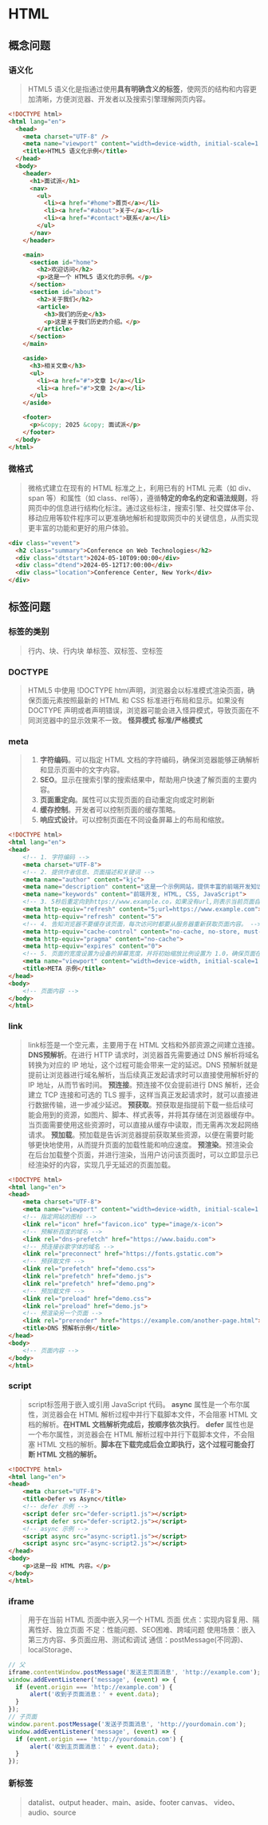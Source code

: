 # HTML

## 概念问题

### 语义化
> HTML5 语义化是指通过使用**具有明确含义的标签**，使网页的结构和内容更加清晰，方便浏览器、开发者以及搜索引擎理解网页内容。
```html
<!DOCTYPE html>
<html lang="en">
  <head>
    <meta charset="UTF-8" />
    <meta name="viewport" content="width=device-width, initial-scale=1.0" />
    <title>HTML5 语义化示例</title>
  </head>
  <body>
    <header>
      <h1>面试派</h1>
      <nav>
        <ul>
          <li><a href="#home">首页</a></li>
          <li><a href="#about">关于</a></li>
          <li><a href="#contact">联系</a></li>
        </ul>
      </nav>
    </header>

    <main>
      <section id="home">
        <h2>欢迎访问</h2>
        <p>这是一个 HTML5 语义化的示例。</p>
      </section>
      <section id="about">
        <h2>关于我们</h2>
        <article>
          <h3>我们的历史</h3>
          <p>这是关于我们历史的介绍。</p>
        </article>
      </section>
    </main>

    <aside>
      <h3>相关文章</h3>
      <ul>
        <li><a href="#">文章 1</a></li>
        <li><a href="#">文章 2</a></li>
      </ul>
    </aside>

    <footer>
      <p>&copy; 2025 &copy; 面试派</p>
    </footer>
  </body>
</html>
```

### 微格式
> 微格式建立在现有的 HTML 标准之上，利用已有的 HTML 元素（如 div、span 等）和属性（如 class、rel等），遵循**特定的命名约定和语法规则**，将网页中的信息进行结构化标注。通过这些标注，搜索引擎、社交媒体平台、移动应用等软件程序可以更准确地解析和提取网页中的关键信息，从而实现更丰富的功能和更好的用户体验。
```html
<div class="vevent">
  <h2 class="summary">Conference on Web Technologies</h2>
  <div class="dtstart">2024-05-10T09:00:00</div>
  <div class="dtend">2024-05-12T17:00:00</div>
  <div class="location">Conference Center, New York</div>
</div>
```


## 标签问题

### 标签的类别
> 行内、块、行内块
> 单标签、双标签、空标签

### DOCTYPE
> HTML5 中使用 !DOCTYPE html声明，浏览器会以标准模式渲染页面，确保页面元素按照最新的 HTML 和 CSS 标准进行布局和显示。如果没有 DOCTYPE 声明或者声明错误，浏览器可能会进入怪异模式，导致页面在不同浏览器中的显示效果不一致。
> **怪异模式**
> **标准/严格模式**

### meta
> 1. **字符编码**。可以指定 HTML 文档的字符编码，确保浏览器能够正确解析和显示页面中的文字内容。
> 2. **SEO**。显示在搜索引擎的搜索结果中，帮助用户快速了解页面的主要内容。
> 3. **页面重定向**。属性可以实现页面的自动重定向或定时刷新
> 4. **缓存控制**。开发者可以控制页面的缓存策略。
> 5. **响应式设计**。可以控制页面在不同设备屏幕上的布局和缩放。
```html
<!DOCTYPE html>
<html lang="en">
<head>
    <!-- 1. 字符编码 -->
    <meta charset="UTF-8">
    <!-- 2. 提供作者信息、页面描述和关键词 -->
    <meta name="author" content="kjc">
    <meta name="description" content="这是一个示例网站，提供丰富的前端开发知识和教程。">
    <meta name="keywords" content="前端开发, HTML, CSS, JavaScript">
    <!-- 3. 5秒后重定向到https://www.example.co，如果没有url,则表示当前页面自动刷新 -->
    <meta http-equiv="refresh" content="5;url=https://www.example.com">
    <meta http-equiv="refresh" content="5">
    <!-- 4. 告知浏览器不要缓存该页面，每次访问时都要从服务器重新获取页面内容。 -->
    <meta http-equiv="cache-control" content="no-cache, no-store, must-revalidate">
    <meta http-equiv="pragma" content="no-cache">
    <meta http-equiv="expires" content="0">
    <!-- 5. 页面的宽度设置为设备的屏幕宽度，并将初始缩放比例设置为 1.0，确保页面在移动设备上能够以合适的大小显示。 -->
    <meta name="viewport" content="width=device-width, initial-scale=1.0">
    <title>META 示例</title>
</head>
<body>
    <!-- 页面内容 -->
</body>
</html>
```

### link
> link标签是一个空元素，主要用于在 HTML 文档和外部资源之间建立连接。
> **DNS预解析**。在进行 HTTP 请求时，浏览器首先需要通过 DNS 解析将域名转换为对应的 IP 地址，这个过程可能会带来一定的延迟。DNS 预解析就是提前让浏览器进行域名解析，当后续真正发起请求时可以直接使用解析好的 IP 地址，从而节省时间。
> **预连接**。预连接不仅会提前进行 DNS 解析，还会建立 TCP 连接和可选的 TLS 握手，这样当真正发起请求时，就可以直接进行数据传输，进一步减少延迟。
> **预获取**。预获取是指提前下载一些后续可能会用到的资源，如图片、脚本、样式表等，并将其存储在浏览器缓存中。当页面需要使用这些资源时，可以直接从缓存中读取，而无需再次发起网络请求。
> **预加载**。预加载是告诉浏览器提前获取某些资源，以便在需要时能够更快地使用，从而提升页面的加载性能和响应速度。
> **预渲染**。预渲染会在后台加载整个页面，并进行渲染，当用户访问该页面时，可以立即显示已经渲染好的内容，实现几乎无延迟的页面加载。
```html
<!DOCTYPE html>
<html lang="en">
<head>
    <meta charset="UTF-8">
    <meta name="viewport" content="width=device-width, initial-scale=1.0">
    <!-- 指定网站的图标 -->
    <link rel="icon" href="favicon.ico" type="image/x-icon">
    <!-- 预解析百度的域名 -->
    <link rel="dns-prefetch" href="https://www.baidu.com">
    <!-- 预连接谷歌字体的域名 -->
    <link rel="preconnect" href="https://fonts.gstatic.com">
    <!-- 预获取文件 -->
    <link rel="prefetch" href="demo.css">
    <link rel="prefetch" href="demo.js">
    <link rel="prefetch" href="demo.png">
    <!-- 预加载文件 -->
    <link rel="preload" href="demo.css">
    <link rel="preload" href="demo.js">
    <!-- 预渲染另一个页面 -->
    <link rel="prerender" href="https://example.com/another-page.html">
    <title>DNS 预解析示例</title>
</head>
<body>
    <!-- 页面内容 -->
</body>
</html>
```


### script
> script标签用于嵌入或引用 JavaScript 代码。
> **async** 属性是一个布尔属性，浏览器会在 HTML 解析过程中并行下载脚本文件，不会阻塞 HTML 文档的解析。**在HTML 文档解析完成后，按顺序依次执行**。
> **defer** 属性也是一个布尔属性，浏览器会在 HTML 解析过程中并行下载脚本文件，不会阻塞 HTML 文档的解析。**脚本在下载完成后会立即执行，这个过程可能会打断 HTML 文档的解析。**
```html
<!DOCTYPE html>
<html lang="en">
<head>
    <meta charset="UTF-8">
    <title>Defer vs Async</title>
    <!-- defer 示例 -->
    <script defer src="defer-script1.js"></script>
    <script defer src="defer-script2.js"></script>
    <!-- async 示例 -->
    <script async src="async-script1.js"></script>
    <script async src="async-script2.js"></script>
</head>
<body>
    <p>这是一段 HTML 内容。</p>
</body>
</html>
```





### iframe
> 用于在当前 HTML 页面中嵌入另一个 HTML 页面
> 优点：实现内容复用、隔离性好、独立页面
> 不足：性能问题、SEO困难、跨域问题
> 使用场景：嵌入第三方内容、多页面应用、测试和调试
> 通信：postMessage(不同源)、localStorage、
```js
// 父
iframe.contentWindow.postMessage('发送主页面消息', 'http://example.com');
window.addEventListener('message', (event) => {
  if (event.origin === 'http://example.com') {
      alert('收到子页面消息：' + event.data);
  }
});
// 子页面
window.parent.postMessage('发送子页面消息', 'http://yourdomain.com');
window.addEventListener('message', (event) => {
  if (event.origin === 'http://yourdomain.com') {
      alert('收到主页面消息：' + event.data);
  }
});
```

### 新标签
> datalist、output
> header、main、aside、footer
> canvas、
> video、audio、source

### 
